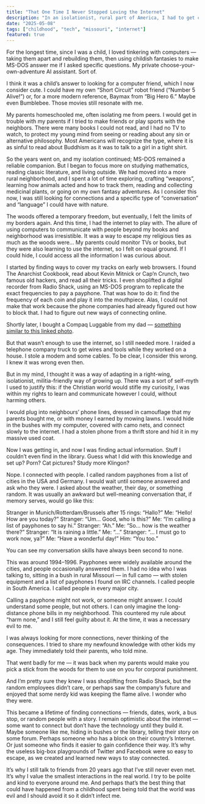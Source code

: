 ```yaml
---
title: "That One Time I Never Stopped Loving the Internet"
description: "In an isolationist, rural part of America, I had to get creative to learn how to connect and hear other people’s stories."
date: "2025-05-08"
tags: ["childhood", "tech", "missouri", "internet"]
featured: true
---
```


For the longest time, since I was a child, I loved tinkering with computers — taking them apart and rebuilding them, then using childish fantasies to make MS-DOS answer me if I asked specific questions. My private choose-your-own-adventure AI assistant. Sort of.

I think it was a child’s answer to looking for a computer friend, which I now consider cute. I could have my own “Short Circuit” robot friend (“Number 5 Alive!”) or, for a more modern reference, Baymax from “Big Hero 6.” Maybe even Bumblebee. Those movies still resonate with me.

My parents homeschooled me, often isolating me from peers. I would get in trouble with my parents if I tried to make friends or play sports with the neighbors. There were many books I could not read, and I had no TV to watch, to protect my young mind from seeing or reading about any sin or alternative philosophy. Most Americans will recognize the type, where it is as sinful to read about Buddhism as it was to talk to a girl in a tight shirt.

So the years went on, and my isolation continued; MS-DOS remained a reliable companion. But I began to focus more on studying mathematics, reading classic literature, and living outside. We had moved into a more rural neighborhood, and I spent a lot of time exploring, crafting “weapons”, learning how animals acted and how to track them, reading and collecting medicinal plants, or going on my own fantasy adventures. As I consider this now, I was still looking for connections and a specific type of “conversation” and “language” I could have with nature.

The woods offered a temporary freedom, but eventually, I felt the limits of my borders again. And this time, I had the internet to play with. The allure of using computers to communicate with people beyond my books and neighborhood was irresistible. It was a way to escape my religious ties as much as the woods were… My parents could monitor TVs or books, but they were also learning to use the internet, so I felt on equal ground. If I could hide, I could access all the information I was curious about.

I started by finding ways to cover my tracks on early web browsers. I found The Anarchist Cookbook, read about Kevin Mitnick or Cap’n Crunch, two famous old hackers, and read all their tricks. I even shoplifted a digital recorder from Radio Shack, using an MS-DOS program to replicate the exact frequencies to pay a payphone. That was how to do it: find the frequency of each coin and play it into the mouthpiece. Alas, I could not make that work because the phone companies had already figured out how to block that. I had to figure out new ways of connecting online.

Shortly later, I bought a Compaq Luggable from my dad — <a href="https://oldcrap.org/2020/10/08/compaq-portable/">something similar to this linked photo</a>.

But that wasn’t enough to use the internet, so I still needed more. I raided a telephone company truck to get wires and tools while they worked on a house. I stole a modem and some cables. To be clear, I consider this wrong. I knew it was wrong even then.

But in my mind, I thought it was a way of adapting in a right-wing, isolationist, militia-friendly way of growing up. There was a sort of self-myth I used to justify this: if the Christian world would stifle my curiosity, I was within my rights to learn and communicate however I could, without harming others.

I would plug into neighbours’ phone lines, dressed in camouflage that my parents bought me, or with money I earned by mowing lawns. I would hide in the bushes with my computer, covered with camo nets, and connect slowly to the internet. I had a stolen phone from a thrift store and hid it in my massive used coat.

Now I was getting in, and now I was finding actual information. Stuff I couldn’t even find in the library. Guess what I did with this knowledge and set up? Porn? Cat pictures? Study more Klingon?

Nope. I connected with people. I called random payphones from a list of cities in the USA and Germany. I would wait until someone answered and ask who they were. I asked about the weather, their day, or something random. It was usually an awkward but well-meaning conversation that, if memory serves, would go like this:

Stranger in Munich/Rotterdam/Brussels after 15 rings: “Hallo?”
Me: “Hello! How are you today?”
Stranger: “Um… Good, who is this?”
Me: “I’m calling a list of payphones to say hi.”
Stranger: “Ah.”
Me: “So… how is the weather there?”
Stranger: “It is raining a little.”
Me: “…”
Stranger: “… I must go to work now, ya?”
Me: “Have a wonderful day!”
Him: “You too.”

You can see my conversation skills have always been second to none.

This was around 1994–1996. Payphones were widely available around the cities, and people occasionally answered them. I had no idea who I was talking to, sitting in a bush in rural Missouri — in full camo — with stolen equipment and a list of payphones I found on IRC channels. I called people in South America. I called people in every major city.

Calling a payphone might not work, or someone might answer. I could understand some people, but not others. I can only imagine the long-distance phone bills in my neighborhood. This countered my rule about “harm none,” and I still feel guilty about it. At the time, it was a necessary evil to me.

I was always looking for more connections, never thinking of the consequences. I tried to share my newfound knowledge with other kids my age. They immediately told their parents, who told mine.

That went badly for me — it was back when my parents would make you pick a stick from the woods for them to use on you for corporal punishment.

And I’m pretty sure they knew I was shoplifting from Radio Shack, but the random employees didn’t care, or perhaps saw the company’s future and enjoyed that some nerdy kid was keeping the flame alive. I wonder who they were.

This became a lifetime of finding connections — friends, dates, work, a bus stop, or random people with a story. I remain optimistic about the internet — some want to connect but don’t have the technology until they build it. Maybe someone like me, hiding in bushes or the library, telling their story on some forum. Perhaps someone who has a block on their country’s Internet. Or just someone who finds it easier to gain confidence their way. It’s why the useless big-box playgrounds of Twitter and Facebook were so easy to escape, as we created and learned new ways to stay connected.

It’s why I still talk to friends from 20 years ago that I’ve still never even met. It’s why I value the smallest interactions in the real world. I try to be polite and kind to everyone around me. And perhaps that’s the best thing that could have happened from a childhood spent being told that the world was evil and I should avoid it so it didn’t infect me.
